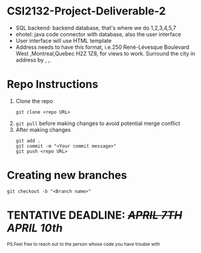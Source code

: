 # CSI2132-Project-Deliverable-2
- SQL backend: backend database, that's where we do 1,2,3,4,5,7
- ehotel: java code connector with database, also the user interface
- User interface will use HTML template
- Address needs to have this format, i.e.250 René-Lévesque Boulevard West ,Montreal,Quebec H2Z 1Z8, for views to work. Surround the city in address by , ,. 
# Repo Instructions
1. Clone the repo
   ```
   git clone <repo URL>
   ```
2. ```git pull``` 
   before making changes to avoid potential merge conflict
3. After making changes
   ```
   git add .
   git commit -m "<Your commit message>"
   git push <repo URL>
   ```
# Creating new branches
```
git checkout -b "<Branch name>"
```

# TENTATIVE DEADLINE: ~~***APRIL 7TH***~~ ***APRIL 10th***

<sub> PS.Feel free to reach out to the person whose code you have trouble with</sub>
